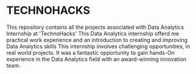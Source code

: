# TECHNOHACKS

This repository contains all the projects associated with Data Analytics Internship at 'TechnoHacks' This Data Analytics internship offerd me practical work experience and an introduction to creating and improving Data Analytics skills This internship involves challenging opportunities, in real world projects. It was a fantastic opportunity to gain hands-On experience in the Data Analytics field with an award-winning innovation team.

